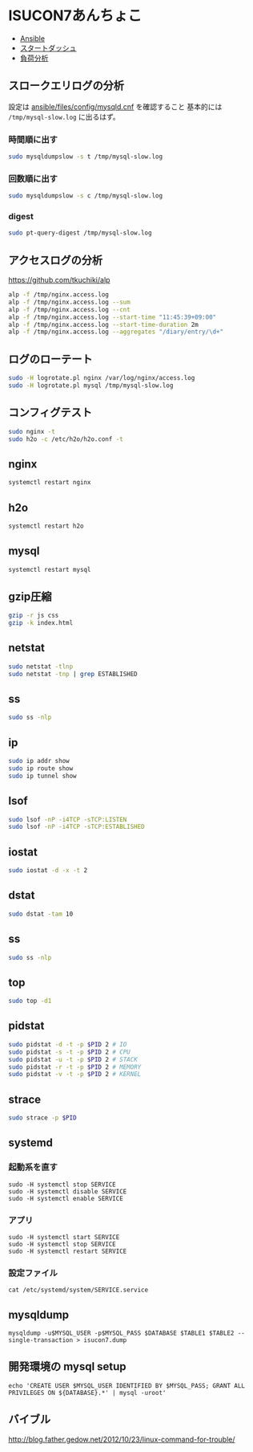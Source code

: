 # ISUCON7あんちょこ

* [Ansible](https://github.com/karupanerura/isucon7-pre/blob/master/ansible/README.md)
* [スタートダッシュ](https://github.com/karupanerura/isucon7-pre/blob/master/anchoko/START-DASH.md)
* [負荷分析](https://github.com/karupanerura/isucon7-pre/blob/master/anchoko/FUKABUNSEKI.md)

## スロークエリログの分析

設定は [ansible/files/config/mysqld.cnf](https://github.com/karupanerura/isucon7-pre/blob/master/ansible/files/config/mysqld.cnf) を確認すること
基本的には `/tmp/mysql-slow.log` に出るはず。

### 時間順に出す

```bash
sudo mysqldumpslow -s t /tmp/mysql-slow.log
```

### 回数順に出す

```bash
sudo mysqldumpslow -s c /tmp/mysql-slow.log
```

### digest

```bash
sudo pt-query-digest /tmp/mysql-slow.log
```

## アクセスログの分析

https://github.com/tkuchiki/alp

```bash
alp -f /tmp/nginx.access.log
alp -f /tmp/nginx.access.log --sum
alp -f /tmp/nginx.access.log --cnt
alp -f /tmp/nginx.access.log --start-time "11:45:39+09:00"
alp -f /tmp/nginx.access.log --start-time-duration 2m
alp -f /tmp/nginx.access.log --aggregates "/diary/entry/\d+"
```

## ログのローテート

```bash
sudo -H logrotate.pl nginx /var/log/nginx/access.log
sudo -H logrotate.pl mysql /tmp/mysql-slow.log
```

## コンフィグテスト

```bash
sudo nginx -t
sudo h2o -c /etc/h2o/h2o.conf -t
```

## nginx

```bash
systemctl restart nginx
```

## h2o

```bash
systemctl restart h2o
```

## mysql

```bash
systemctl restart mysql
```

## gzip圧縮

```bash
gzip -r js css
gzip -k index.html
```

## netstat

```bash
sudo netstat -tlnp
sudo netstat -tnp | grep ESTABLISHED
```

## ss

```bash
sudo ss -nlp
```

## ip

```bash
sudo ip addr show
sudo ip route show
sudo ip tunnel show
```

## lsof

```bash
sudo lsof -nP -i4TCP -sTCP:LISTEN
sudo lsof -nP -i4TCP -sTCP:ESTABLISHED
```

## iostat

```bash
sudo iostat -d -x -t 2
```

## dstat

```bash
sudo dstat -tam 10
```

## ss

```bash
sudo ss -nlp
```

## top

```bash
sudo top -d1
```

## pidstat

```bash
sudo pidstat -d -t -p $PID 2 # IO
sudo pidstat -s -t -p $PID 2 # CPU
sudo pidstat -u -t -p $PID 2 # STACK
sudo pidstat -r -t -p $PID 2 # MEMORY
sudo pidstat -v -t -p $PID 2 # KERNEL
```

## strace

```bash
sudo strace -p $PID
```

## systemd
### 起動系を直す

```
sudo -H systemctl stop SERVICE
sudo -H systemctl disable SERVICE
sudo -H systemctl enable SERVICE
```

### アプリ

```
sudo -H systemctl start SERVICE
sudo -H systemctl stop SERVICE
sudo -H systemctl restart SERVICE
```

### 設定ファイル

```
cat /etc/systemd/system/SERVICE.service
```

## mysqldump
```
mysqldump -u$MYSQL_USER -p$MYSQL_PASS $DATABASE $TABLE1 $TABLE2 --single-transaction > isucon7.dump
```

## 開発環境の mysql setup
```
echo 'CREATE USER $MYSQL_USER IDENTIFIED BY $MYSQL_PASS; GRANT ALL PRIVILEGES ON ${DATABASE}.*' | mysql -uroot'
```

## バイブル

http://blog.father.gedow.net/2012/10/23/linux-command-for-trouble/
